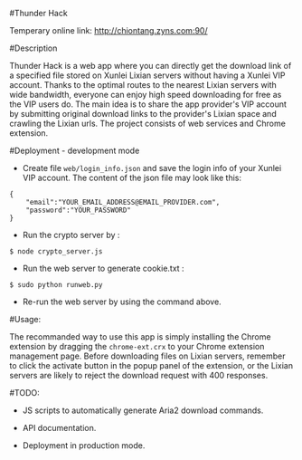 #Thunder Hack

Temperary online link: http://chiontang.zyns.com:90/

#Description

Thunder Hack is a web app where you can directly get the download link of a specified file stored on Xunlei Lixian servers without having a Xunlei VIP account. Thanks to the optimal routes to the nearest Lixian servers with wide bandwidth, everyone can enjoy high speed downloading for free as the VIP users do. The main idea is to share the app provider's VIP account by submitting original download links to the provider's Lixian space and crawling the Lixian urls. The project consists of web services and Chrome extension.

#Deployment - development mode

* Create file ```web/login_info.json``` and save the login info of your Xunlei VIP account. The content of the json file may look like this:  

```
{
	"email":"YOUR_EMAIL_ADDRESS@EMAIL_PROVIDER.com", 
	"password":"YOUR_PASSWORD"
}
```

* Run the crypto server by :

```
$ node crypto_server.js
```

* Run the web server to generate cookie.txt : 

```
$ sudo python runweb.py
```

* Re-run the web server by using the command above.

#Usage:

The recommanded way to use this app is simply installing the Chrome extension by dragging the ```chrome-ext.crx``` to your Chrome extension management page. Before downloading files on Lixian servers, remember to click the activate button in the popup panel of the extension, or the Lixian servers are likely to reject the download request with 400 responses.

#TODO:

* JS scripts to automatically generate Aria2 download commands.

* API documentation.

* Deployment in production mode.
